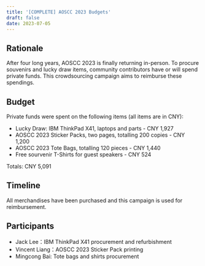 ```yaml
---
title: '[COMPLETE] AOSCC 2023 Budgets'
draft: false
date: 2023-07-05
---
```


## Rationale

After four long years, AOSCC 2023 is finally returning in-person. To procure souvenirs and lucky draw items, community contributors have or will spend private funds. This crowdsourcing campaign aims to reimburse these spendings.

## Budget

Private funds were spent on the following items (all items are in CNY):

- Lucky Draw: IBM ThinkPad X41, laptops and parts - CNY 1,927
- AOSCC 2023 Sticker Packs, two pages, totalling 200 copies - CNY 1,200
- AOSCC 2023 Tote Bags, totalling 120 pieces - CNY 1,440
- Free sourvenir T-Shirts for guest speakers - CNY 524

Totals: CNY 5,091

## Timeline

All merchandises have been purchased and this campaign is used for reimbursement.

## Participants

- Jack Lee：IBM ThinkPad X41 procurement and refurbishment
- Vincent Liang：AOSCC 2023 Sticker Pack printing
- Mingcong Bai: Tote bags and shirts procurement

